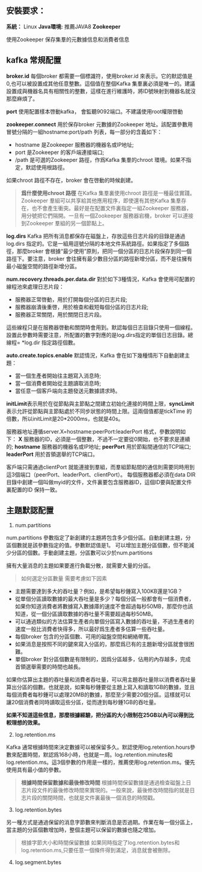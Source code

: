 ## 安裝要求：
**系統：** Linux
**Java環境:** 推薦JAVA8
**Zookeeper**

使用Zookeeper 保存集羣的元數據信息和消費者信息

## kafka 常規配置
**broker.id**
每個broker 都需要一個標識符，使用broker.id 來表示。它的默認值是0,也可以被設置成其他任意整數。這個值在整個Kafka 集羣裏必須是唯一的。建議設置成與機器名具有相關性的整數，這樣在進行維護時，將ID號映射到機器名就沒那麼麻煩了。

**port**
使用配置樣本啓動kafka， 會監聽9092端口。不建議使用root權限啓動

**zookeeper.connect**
用於保存broker 元數據的Zookeeper 地址。該配置參數用冒號分隔的一組hostname:port/path 列表，每一部分的含義如下：
* hostname 是Zookeeper 服務器的機器名或IP地址;
* port 是Zookeeper 的客戶端連接端口;
* /path 是可選的Zookeeper 路徑，作爲Kafka 集羣的chroot 環境。如果不指定，默認使用根路徑。

如果chroot 路徑不存在，broker 會在啓動的時候創建。

> **爲什麼使用chroot 路徑**
在Kafka 集羣裏使用chroot 路徑是一種最佳實踐。Zookeeper 羣組可以共享給其他應用程序，即使還有其他Kafka 集羣存在，也不會產生衝突。最好是在配置文件裏指定一組Zookeeper 服務器，用分號把它們隔開。一旦有一個Zookeeper 服務器宕機，broker 可以連接到Zookeeper 羣組的另一個節點上。

**log.dirs**
Kafka 把所有消息都保存在磁盤上，存放這些日志片段的目錄是通過log.dirs 指定的。它是一組用逗號分隔的本地文件系統路徑。如果指定了多個路徑，那麼broker 會根據“最少使用”原則，把同一個分區的日志片段保存到同一個路徑下。要注意，broker 會往擁有最少數目分區的路徑新增分區，而不是往擁有最小磁盤空間的路徑新增分區。

**num.recovery.threads.per.data.dir**
對於如下3種情況，Kafka 會使用可配置的線程池來處理日志片段：
* 服務器正常啓動，用於打開每個分區的日志片段;
* 服務器崩潰後重啓，用於檢查和截短每個分區的日志片段;
* 服務器正常關閉，用於關閉日志片段。

這些線程只是在服務器啓動和關閉時會用到。默認每個日志目錄只使用一個線程。設置此參數時需要注意，所配置的數字對應的是log.dirs指定的單個日志目錄。總線程= *log.dir 指定路徑個數。

**auto.create.topics.enable**
默認情況，Kafka 會在如下幾種情形下自動創建主題：
* 當一個生產者開始往主題寫入消息時;
* 當一個消費者開始從主題讀取消息時;
* 當任意一個客戶端向主題發送元數據請求時。

**initLimit**表示用於在從節點與主節點之間建立初始化連接的時間上限，**syncLimit** 表示允許從節點與主節點處於不同步狀態的時間上限。這兩個值都是tickTime 的倍數，所以initLimit是20*2000ms，也就是40s。

服務器地址遵循server.X=hostname:peerPort:leaderPort 格式，參數說明如下：
**X** 服務器的ID，必須是一個整數，不過不一定要從0開始，也不要求是連續的;
**hostname** 服務器的機器名或IP地址;
**peerPort** 用於節點間通信的TCP端口;
**leaderPort** 用於首領選舉的TCP端口。

客戶端只需通過clientPort 就能連接到羣組，而羣組節點間的通信則需要同時用到這3個端口（peerPort、leaderPort、clientPort）。
每個服務器都必須在data DIR目錄中創建一個叫做myid的文件，文件裏要包含服務器ID，這個ID要與配置文件裏配置的ID 保持一致。

## 主題默認配置

1. num.partitions

num.partitions 參數指定了新創建的主題將包含多少個分區。自動創建主題，分區個數就是該參數指定的值。參數默認值是1。
可以增加主題分區個數，但不能減少分區的個數。手動創建主題，分區數可以少於num.partitions

擁有大量消息的主題如果要進行負載分散，就需要大量的分區。

> 如何選定分區數量
需要考慮如下因素
* 主題需要達到多大的吞吐量？例如，是希望每秒鍾寫入100KB還是1GB？
* 從單個分區讀取數據的最大吞吐量是多少？每個分區一般都會有一個消費者，如果你知道消費者將數據寫入數據庫的速度不會超過每秒50MB，那麼你也該知道，從一個分區讀取數據的吞吐量不需要超過每秒50MB。
* 可以通過類似的方法估算生產者向單個分區寫入數據的吞吐量，不過生產者的速度一般比消費者快得多，所以最好爲生產者多估算一些吞吐量。
* 每個broker 包含的分區個數、可用的磁盤空間和網絡帶寬。
* 如果消息是按照不同的鍵來寫入分區的，那麼爲已有的主題新增分區就會很困難。
* 單個broker 對分區個數是有限制的，因爲分區越多，佔用的內存越多，完成首領選舉需要的時間也越長。

如果你估算出主題的吞吐量和消費者吞吐量，可以用主題吞吐量除以消費者吞吐量算出分區的個數。也就是說，如果每秒鍾要從主題上寫入和讀取1GB的數據，並且每個消費者每秒鍾可以處理20MB的數據，那麼至少需要20個分區。這樣就可以讓20個消費者同時讀取這些分區，從而達到每秒鍾1GB的吞吐量。

**如果不知道這些信息，那麼根據經驗，把分區的大小限制在25GB以內可以得到比較理想的效果。**

2. log.retention.ms

Kafka 通常根據時間來決定數據可以被保留多久。默認使用log.retention.hours參數來配置時間，默認爲168小時，也就是一周。log.retention.minutes和log.retention.ms。這3個參數的作用是一樣的，推薦使用log.retention.ms。優先使用具有最小值的參數。

> **根據時間保留數據和最後修改時間**
根據時間保留數據是通過檢查磁盤上日志片段文件的最後修改時間來實現的。一般來說，最後修改時間指的就是日志片段的關閉時間，也就是文件裏最後一個消息的時間戳。

3. log.retention.bytes

另一種方式是通過保留的消息字節數來判斷消息是否過期。作業在每一個分區上，當主題的分區個數增加時，整個主題可以保留的數據也隨之增加。

> 根據字節大小和時間保留數據
如果同時指定了log.retention.bytes和log.retention.ms,只要任意一個條件得到滿足，消息就會被刪除。

4. log.segment.bytes

